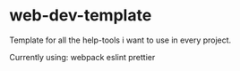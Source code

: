 # web-dev-template
Template for all the help-tools i want to use in every project.

Currently using:
webpack
eslint
prettier
